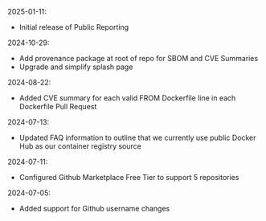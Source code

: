 2025-01-11:
- Initial release of Public Reporting

2024-10-29:
- Add provenance package at root of repo for SBOM and CVE Summaries
- Upgrade and simplify splash page

2024-08-22:
- Added CVE summary for each valid FROM Dockerfile line in each Dockerfile Pull Request

2024-07-13:
- Updated FAQ information to outline that we currently use public Docker Hub as our container registry source

2024-07-11:
- Configured Github Marketplace Free Tier to support 5 repositories

2024-07-05:
- Added support for Github username changes